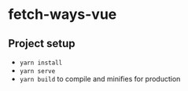 # fetch-ways-vue

## Project setup
- `yarn install`
- `yarn serve` 
- `yarn build` to compile and minifies for production